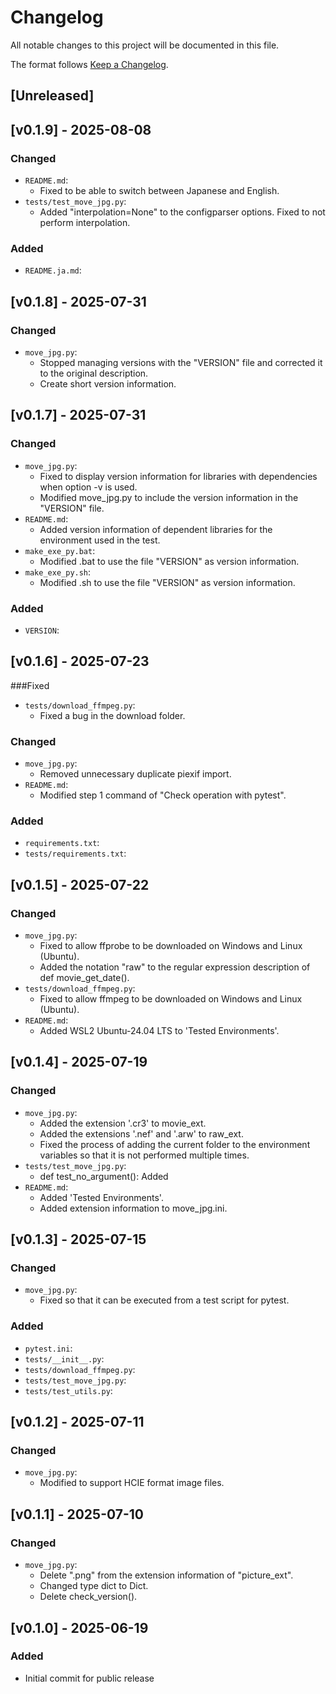 # Changelog

All notable changes to this project will be documented in this file.

The format follows [Keep a Changelog](https://keepachangelog.com/en/1.0.0/).

## [Unreleased]

## [v0.1.9] - 2025-08-08
### Changed
- `README.md`: 
  - Fixed to be able to switch between Japanese and English.
- `tests/test_move_jpg.py`: 
  - Added "interpolation=None" to the configparser options. Fixed to not perform interpolation.
### Added
- `README.ja.md`: 

## [v0.1.8] - 2025-07-31
### Changed
- `move_jpg.py`: 
  - Stopped managing versions with the "VERSION" file and corrected it to the original description.
  - Create short version information.

## [v0.1.7] - 2025-07-31
### Changed
- `move_jpg.py`: 
  - Fixed to display version information for libraries with dependencies when option -v is used.
  - Modified move_jpg.py to include the version information in the "VERSION" file.
- `README.md`: 
  - Added version information of dependent libraries for the environment used in the test.
- `make_exe_py.bat`: 
  - Modified .bat to use the file "VERSION" as version information.
- `make_exe_py.sh`: 
  - Modified .sh to use the file "VERSION" as version information.
### Added
- `VERSION`: 

## [v0.1.6] - 2025-07-23
###Fixed
- `tests/download_ffmpeg.py`: 
  - Fixed a bug in the download folder.
### Changed
- `move_jpg.py`: 
  - Removed unnecessary duplicate piexif import.
- `README.md`: 
  - Modified step 1 command of "Check operation with pytest".
### Added
- `requirements.txt`: 
- `tests/requirements.txt`: 

## [v0.1.5] - 2025-07-22
### Changed
- `move_jpg.py`: 
  - Fixed to allow ffprobe to be downloaded on Windows and Linux (Ubuntu).
  - Added the notation "raw" to the regular expression description of def movie_get_date().
- `tests/download_ffmpeg.py`: 
  - Fixed to allow ffmpeg to be downloaded on Windows and Linux (Ubuntu).
- `README.md`: 
  - Added WSL2 Ubuntu-24.04 LTS to 'Tested Environments'.

## [v0.1.4] - 2025-07-19
### Changed
- `move_jpg.py`: 
  - Added the extension '.cr3' to movie_ext.
  - Added the extensions '.nef' and '.arw' to raw_ext.
  - Fixed the process of adding the current folder to the environment variables so that it is not performed multiple times.
- `tests/test_move_jpg.py`: 
  - def test_no_argument(): Added
- `README.md`: 
  - Added 'Tested Environments'.
  - Added extension information to move_jpg.ini.

## [v0.1.3] - 2025-07-15
### Changed
- `move_jpg.py`: 
  - Fixed so that it can be executed from a test script for pytest.
### Added
- `pytest.ini`: 
- `tests/__init__.py`: 
- `tests/download_ffmpeg.py`: 
- `tests/test_move_jpg.py`: 
- `tests/test_utils.py`: 

## [v0.1.2] - 2025-07-11
### Changed
- `move_jpg.py`: 
  - Modified to support HCIE format image files.

## [v0.1.1] - 2025-07-10
### Changed
- `move_jpg.py`: 
  - Delete ".png" from the extension information of "picture_ext".
  - Changed type dict to Dict.
  - Delete check_version().

## [v0.1.0] - 2025-06-19
### Added
- Initial commit for public release
